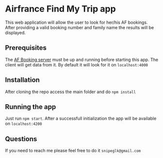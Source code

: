 # Airfrance Find My Trip app

This web application will allow the user to look for her/his AF bookings.
After providing a valid booking number and family name the results will be displayed.

## Prerequisites
The [AF Booking server](https://github.com/guillermosnipe/airfrance-booking-server) must be up and running before starting this app. The client will get data from it. By default it will look for it on `localhost:4000`

## Installation
After cloning the repo access the main folder and do `npm install`

## Running the app
Just run `npm start`. After a successfull initialization the app will be available on `localhost:4200`

## Questions
If you need to reach me please feel free to do it `snipeglk@gmail.com`
